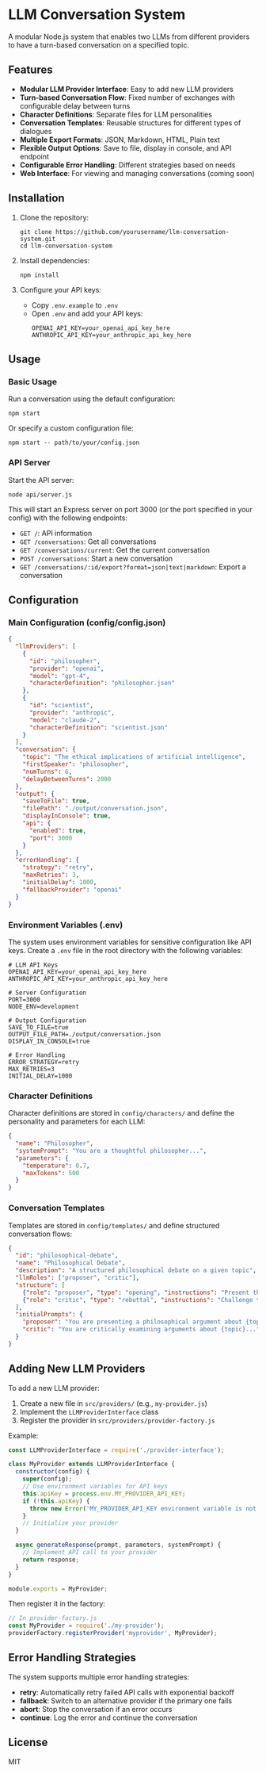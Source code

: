 # LLM Conversation System

A modular Node.js system that enables two LLMs from different providers to have a turn-based conversation on a specified topic.

## Features

- **Modular LLM Provider Interface**: Easy to add new LLM providers
- **Turn-based Conversation Flow**: Fixed number of exchanges with configurable delay between turns
- **Character Definitions**: Separate files for LLM personalities
- **Conversation Templates**: Reusable structures for different types of dialogues
- **Multiple Export Formats**: JSON, Markdown, HTML, Plain text
- **Flexible Output Options**: Save to file, display in console, and API endpoint
- **Configurable Error Handling**: Different strategies based on needs
- **Web Interface**: For viewing and managing conversations (coming soon)

## Installation

1. Clone the repository:
   ```
   git clone https://github.com/yourusername/llm-conversation-system.git
   cd llm-conversation-system
   ```

2. Install dependencies:
   ```
   npm install
   ```

3. Configure your API keys:
   - Copy `.env.example` to `.env`
   - Open `.env` and add your API keys:
     ```
     OPENAI_API_KEY=your_openai_api_key_here
     ANTHROPIC_API_KEY=your_anthropic_api_key_here
     ```

## Usage

### Basic Usage

Run a conversation using the default configuration:

```
npm start
```

Or specify a custom configuration file:

```
npm start -- path/to/your/config.json
```

### API Server

Start the API server:

```
node api/server.js
```

This will start an Express server on port 3000 (or the port specified in your config) with the following endpoints:

- `GET /`: API information
- `GET /conversations`: Get all conversations
- `GET /conversations/current`: Get the current conversation
- `POST /conversations`: Start a new conversation
- `GET /conversations/:id/export?format=json|text|markdown`: Export a conversation

## Configuration

### Main Configuration (config/config.json)

```json
{
  "llmProviders": [
    {
      "id": "philosopher",
      "provider": "openai",
      "model": "gpt-4",
      "characterDefinition": "philosopher.json"
    },
    {
      "id": "scientist",
      "provider": "anthropic",
      "model": "claude-2",
      "characterDefinition": "scientist.json"
    }
  ],
  "conversation": {
    "topic": "The ethical implications of artificial intelligence",
    "firstSpeaker": "philosopher",
    "numTurns": 6,
    "delayBetweenTurns": 2000
  },
  "output": {
    "saveToFile": true,
    "filePath": "./output/conversation.json",
    "displayInConsole": true,
    "api": {
      "enabled": true,
      "port": 3000
    }
  },
  "errorHandling": {
    "strategy": "retry",
    "maxRetries": 3,
    "initialDelay": 1000,
    "fallbackProvider": "openai"
  }
}
```

### Environment Variables (.env)

The system uses environment variables for sensitive configuration like API keys. Create a `.env` file in the root directory with the following variables:

```
# LLM API Keys
OPENAI_API_KEY=your_openai_api_key_here
ANTHROPIC_API_KEY=your_anthropic_api_key_here

# Server Configuration
PORT=3000
NODE_ENV=development

# Output Configuration
SAVE_TO_FILE=true
OUTPUT_FILE_PATH=./output/conversation.json
DISPLAY_IN_CONSOLE=true

# Error Handling
ERROR_STRATEGY=retry
MAX_RETRIES=3
INITIAL_DELAY=1000
```

### Character Definitions

Character definitions are stored in `config/characters/` and define the personality and parameters for each LLM:

```json
{
  "name": "Philosopher",
  "systemPrompt": "You are a thoughtful philosopher...",
  "parameters": {
    "temperature": 0.7,
    "maxTokens": 500
  }
}
```

### Conversation Templates

Templates are stored in `config/templates/` and define structured conversation flows:

```json
{
  "id": "philosophical-debate",
  "name": "Philosophical Debate",
  "description": "A structured philosophical debate on a given topic",
  "llmRoles": ["proposer", "critic"],
  "structure": [
    {"role": "proposer", "type": "opening", "instructions": "Present the main argument about {topic}"},
    {"role": "critic", "type": "rebuttal", "instructions": "Challenge the main argument about {topic}"}
  ],
  "initialPrompts": {
    "proposer": "You are presenting a philosophical argument about {topic}...",
    "critic": "You are critically examining arguments about {topic}..."
  }
}
```

## Adding New LLM Providers

To add a new LLM provider:

1. Create a new file in `src/providers/` (e.g., `my-provider.js`)
2. Implement the `LLMProviderInterface` class
3. Register the provider in `src/providers/provider-factory.js`

Example:

```javascript
const LLMProviderInterface = require('./provider-interface');

class MyProvider extends LLMProviderInterface {
  constructor(config) {
    super(config);
    // Use environment variables for API keys
    this.apiKey = process.env.MY_PROVIDER_API_KEY;
    if (!this.apiKey) {
      throw new Error('MY_PROVIDER_API_KEY environment variable is not set');
    }
    // Initialize your provider
  }

  async generateResponse(prompt, parameters, systemPrompt) {
    // Implement API call to your provider
    return response;
  }
}

module.exports = MyProvider;
```

Then register it in the factory:

```javascript
// In provider-factory.js
const MyProvider = require('./my-provider');
providerFactory.registerProvider('myprovider', MyProvider);
```

## Error Handling Strategies

The system supports multiple error handling strategies:

- **retry**: Automatically retry failed API calls with exponential backoff
- **fallback**: Switch to an alternative provider if the primary one fails
- **abort**: Stop the conversation if an error occurs
- **continue**: Log the error and continue the conversation

## License

MIT